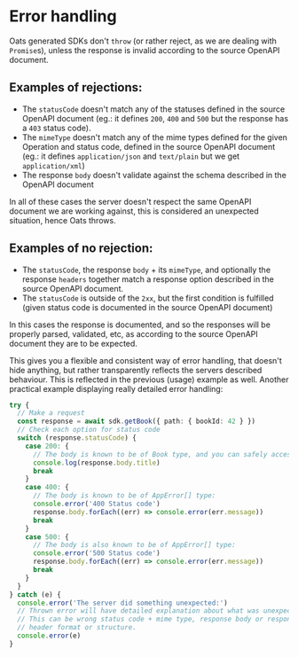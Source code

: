 # Error handling

Oats generated SDKs don't `throw` (or rather reject, as we are dealing with `Promise`s), unless the response is invalid according to the source OpenAPI document.

## Examples of rejections:

- The `statusCode` doesn't match any of the statuses defined in the source OpenAPI document (eg.: it defines `200`, `400` and `500` but the response has a `403` status code).
- The `mimeType` doesn't match any of the mime types defined for the given Operation and status code, defined in the source OpenAPI document (eg.: it defines `application/json` and `text/plain` but we get `application/xml`)
- The response `body` doesn't validate against the schema described in the OpenAPI document

In all of these cases the server doesn't respect the same OpenAPI document we are working against, this is considered an unexpected situation, hence Oats throws.

## Examples of no rejection:

- The `statusCode`, the response `body` + its `mimeType`, and optionally the response `headers` together match a response option described in the source OpenAPI document.
- The `statusCode` is outside of the `2xx`, but the first condition is fulfilled (given status code is documented in the source OpenAPI document)

In this cases the response is documented, and so the responses will be properly parsed, validated, etc, as according to the source OpenAPI document they are to be expected.

This gives you a flexible and consistent way of error handling, that doesn't hide anything, but rather transparently reflects the servers described behaviour. This is reflected in the previous (usage) example as well. Another practical example displaying really detailed error handling:

```typescript
try {
  // Make a request
  const response = await sdk.getBook({ path: { bookId: 42 } })
  // Check each option for status code
  switch (response.statusCode) {
    case 200: {
      // The body is known to be of Book type, and you can safely access fields on it:
      console.log(response.body.title)
      break
    }
    case 400: {
      // The body is known to be of AppError[] type:
      console.error('400 Status code')
      response.body.forEach((err) => console.error(err.message))
      break
    }
    case 500: {
      // The body is also known to be of AppError[] type:
      console.error('500 Status code')
      response.body.forEach((err) => console.error(err.message))
      break
    }
  }
} catch (e) {
  console.error('The server did something unexpected:')
  // Thrown error will have detailed explanation about what was unexpected.
  // This can be wrong status code + mime type, response body or response
  // header format or structure.
  console.error(e)
}
```
